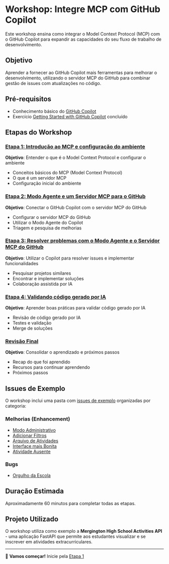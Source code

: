 # Workshop: Integre MCP com GitHub Copilot

Este workshop ensina como integrar o Model Context Protocol (MCP) com o GitHub Copilot para expandir as capacidades do seu fluxo de trabalho de desenvolvimento.

## Objetivo

Aprender a fornecer ao GitHub Copilot mais ferramentas para melhorar o desenvolvimento, utilizando o servidor MCP do GitHub para combinar gestão de issues com atualizações no código.

## Pré-requisitos

- Conhecimento básico do [GitHub Copilot](https://github.com/features/copilot)
- Exercício [Getting Started with GitHub Copilot](https://github.com/skills/getting-started-with-github-copilot) concluído

## Etapas do Workshop

### [Etapa 1: Introdução ao MCP e configuração do ambiente](steps/1-step-br.md)
**Objetivo**: Entender o que é o Model Context Protocol e configurar o ambiente
- Conceitos básicos do MCP (Model Context Protocol)
- O que é um servidor MCP
- Configuração inicial do ambiente

### [Etapa 2: Modo Agente e um Servidor MCP para o GitHub](steps/2-step-br.md) 
**Objetivo**: Conectar o GitHub Copilot com o servidor MCP do GitHub
- Configurar o servidor MCP do GitHub
- Utilizar o Modo Agente do Copilot
- Triagem e pesquisa de melhorias

### [Etapa 3: Resolver problemas com o Modo Agente e o Servidor MCP do GitHub](steps/3-step-br.md)
**Objetivo**: Utilizar o Copilot para resolver issues e implementar funcionalidades
- Pesquisar projetos similares
- Encontrar e implementar soluções
- Colaboração assistida por IA

### [Etapa 4: Validando código gerado por IA](steps/4-step-br.md)
**Objetivo**: Aprender boas práticas para validar código gerado por IA
- Revisão de código gerado por IA
- Testes e validação
- Merge de soluções

### [Revisão Final](steps/x-review-br.md)
**Objetivo**: Consolidar o aprendizado e próximos passos
- Recap do que foi aprendido
- Recursos para continuar aprendendo
- Próximos passos

## Issues de Exemplo

O workshop inclui uma pasta com [issues de exemplo](steps/1-step-issues/) organizadas por categoria:

### Melhorias (Enhancement)
- [Modo Administrativo](steps/1-step-issues/enhancement/admin-mode.md)
- [Adicionar Filtros](steps/1-step-issues/enhancement/add-filters.md)
- [Arquivo de Atividades](steps/1-step-issues/enhancement/activities-file.md)
- [Interface mais Bonita](steps/1-step-issues/enhancement/prettier-interface.md)
- [Atividade Ausente](steps/1-step-issues/enhancement/missing-activity.md)

### Bugs
- [Orgulho da Escola](steps/1-step-issues/bug/school-pride.md)

## Duração Estimada

Aproximadamente 60 minutos para completar todas as etapas.

## Projeto Utilizado

O workshop utiliza como exemplo a **Mergington High School Activities API** - uma aplicação FastAPI que permite aos estudantes visualizar e se inscrever em atividades extracurriculares.

---

🚀 **Vamos começar!** Inicie pela [Etapa 1](steps/1-step-br.md)